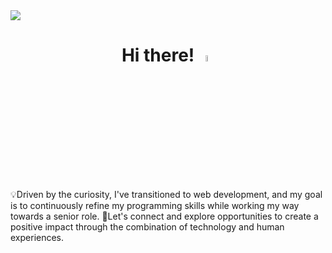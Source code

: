 <img src="https://user-images.githubusercontent.com/74038190/241765440-80728820-e06b-4f96-9c9e-9df46f0cc0a5.gif">

<h1 align="center">Hi there!   <img src="https://media.giphy.com/media/hvRJCLFzcasrR4ia7z/giphy.gif" width="5%"></h1>
💡Driven by the curiosity, I've transitioned to web development, and my goal is to continuously refine my programming skills while working my way towards a senior role.
🚀Let's connect and explore opportunities to create a positive impact through the combination of technology and human experiences.
